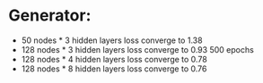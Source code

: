 # Generator:
- 50 nodes * 3 hidden layers loss converge to 1.38
- 128 nodes * 3 hidden layers loss converge to 0.93  500 epochs
- 128 nodes * 4 hidden layers loss converge to 0.78
- 128 nodes * 8 hidden layers loss converge to 0.76